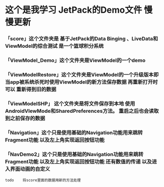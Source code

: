 # 这个是我学习 JetPack的Demo文件 慢慢更新
### 「score」这个文件夹是 基于JetPack的Data Binging 、LiveData和ViewModel的综合测试 是一个篮球积分系统
### 「ViewModel_Demo」这个文件夹是ViewModel的一个demo
### 「ViewModelRestore」这个文件夹是ViewModel的一个升级版本即当app被系统杀死时使用ViewModel的新方法保存数据 再重新打开时可以 重新得到旧的数据
### 「ViewModelSHP」 这个文件夹是将文件保存到本地 使用AndroidVIewMode和SharedPreferences方法。 重启之后也会读取到之前保存的数据
### 「Navigation」这个只是使用基础的Navigation功能用来跳转Fragment功能 以及左上角实现返回按钮功能 

### 「NavDemo2」这个只是使用基础的Navigation功能用来跳转Fragment功能 以及左上角实现返回按钮功能 还有数值的传递 以及进入界面动画的自定义



    todo    将score里面的数据用新的方法处理 
